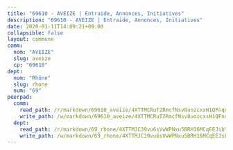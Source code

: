```yaml
---
title: "69610 - AVEIZE | Entraide, Annonces, Initiatives"
description: "69610 - AVEIZE | Entraide, Annonces, Initiatives"
date: 2020-01-11T14:09:21+09:00
collapsible: false
layout: commune
comm:
  nom: "AVEIZE"
  slug: aveize
  cp: "69610"
dept:
  nom: "Rhône"
  slug: rhone
  num: "69"
peerpad:
  comm:
    read_path: /r/markdown/69610_aveize/4XTTMCRuT2RmcfNsv8uozcxsH1QFnqqE6xuioAEwD2L3djJYs
    write_path: /w/markdown/69610_aveize/4XTTMCRuT2RmcfNsv8uozcxsH1QFnqqE6xuioAEwD2L3djJYs-K3TgUBRAfM8Bc6bgLnCpQ7PoUQHamoQ59kcpdgFQzjc723X9JR6iqn792KZbxgQfoCbGXQMe9p9AMFGJ6QJVxnSMv7MkCFMb1dad6RNEARraobtKFd5myUV7vPCgFVfwQ8TAug27
  dept:
    read_path: /r/markdown/69_rhone/4XTTMJC39vu6sVwWPNxu5BRH16MCqEEJsbYu4RNyAxnNmNtVW
    write_path: /w/markdown/69_rhone/4XTTMJC39vu6sVwWPNxu5BRH16MCqEEJsbYu4RNyAxnNmNtVW-K3TgUzVUEXrXvc8NoaD9JfiBpc5MBFP7KZFqLEsm11xqJDEwSVMy7UACp2eYMzek3K6y2WLoyzq5xdKMZeizKNpfHbUBgJcoYSqfidBaPx8RcTCPmdCXhdgeLZLEYHVco5fHD6Pz
---
```


